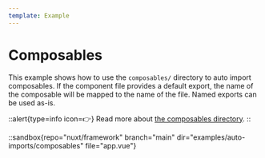 ```yaml
---
template: Example
---
```


# Composables

This example shows how to use the `composables/` directory to auto import composables.
If the component file provides a default export, the name of the composable will be mapped to the name of the file. Named exports can be used as-is.

::alert{type=info icon=👉}
Read more about [the composables directory](/docs/directory-structure/composables).
::

::sandbox{repo="nuxt/framework" branch="main" dir="examples/auto-imports/composables" file="app.vue"}
